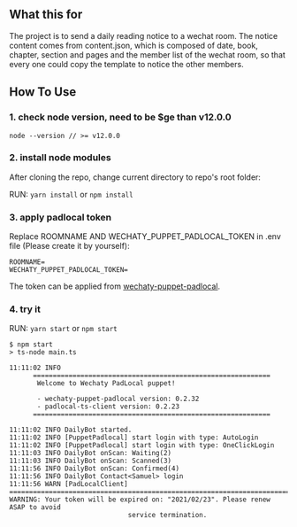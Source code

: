 ## What this for

The project is to send a daily reading notice to a wechat room. The notice content comes from content.json, which is composed of date, book, chapter, section and pages and the member list of the wechat room, so that every one could copy the template to notice the other members.

## How To Use

### 1. check node version, need to be $ge than v12.0.0

```
node --version // >= v12.0.0
```

### 2. install node modules

After cloning the repo, change current directory to repo's root folder:

RUN: `yarn install` or `npm install`

### 3. apply padlocal token

Replace ROOMNAME AND WECHATY_PUPPET_PADLOCAL_TOKEN in .env file (Please create it by yourself):

```
ROOMNAME=
WECHATY_PUPPET_PADLOCAL_TOKEN=
```

The token can be applied from [wechaty-puppet-padlocal](https://github.com/padlocal/wechaty-puppet-padlocal).

### 4. try it

RUN: `yarn start` or `npm start`

```
$ npm start
> ts-node main.ts

11:11:02 INFO
      ============================================================
       Welcome to Wechaty PadLocal puppet!

       - wechaty-puppet-padlocal version: 0.2.32
       - padlocal-ts-client version: 0.2.23
      ============================================================

11:11:02 INFO DailyBot started.
11:11:02 INFO [PuppetPadlocal] start login with type: AutoLogin
11:11:02 INFO [PuppetPadlocal] start login with type: OneClickLogin
11:11:03 INFO DailyBot onScan: Waiting(2)
11:11:03 INFO DailyBot onScan: Scanned(3)
11:11:56 INFO DailyBot onScan: Confirmed(4)
11:11:56 INFO DailyBot Contact<Samuel> login
11:11:56 WARN [PadLocalClient]
================================================================================
WARNING: Your token will be expired on: "2021/02/23". Please renew ASAP to avoid
                              service termination.
```
